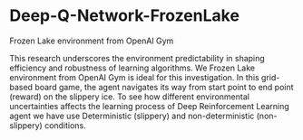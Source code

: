 # Deep-Q-Network-FrozenLake
Frozen Lake environment from OpenAI Gym

This research underscores the environment predictability in shaping efficiency and robustness of learning algorithms. We Frozen Lake environment from OpenAI Gym is ideal for this investigation. In this grid-based board game, the agent navigates its way from start point to end point (reward) on the slippery ice. To see how different environmental uncertainties affects the learning process of Deep Reinforcement Learning agent we have use Deterministic (slippery) and non-deterministic (non-slippery) conditions.
